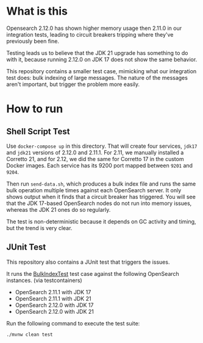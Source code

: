 # What is this

Opensearch 2.12.0 has shown higher memory usage then 2.11.0 in our integration tests, leading to circuit breakers tripping where they've previously been fine.

Testing leads us to believe that the JDK 21 upgrade has something to do with it, because running 2.12.0 on JDK 17 does not show the same behavior.

This repository contains a smaller test case, mimicking what our integration test does: bulk indexing of large messages. The nature of the messages aren't important, but trigger the problem more easily.

# How to run

## Shell Script Test

Use `docker-compose up` in this directory.
That will create four services, `jdk17` and `jdk21` versions of 2.12.0 and 2.11.1.
For 2.11, we manually installed a Corretto 21, and for 2.12, we did the same for Corretto 17 in the custom Docker images.
Each service has its 9200 port mapped between `9201` and `9204`.

Then run `send-data.sh`, which produces a bulk index file and runs the same bulk operation multiple times against each OpenSearch server.
It only shows output when it finds that a circuit breaker has triggered.
You will see that the JDK 17-based OpenSearch nodes do not run into memory issues, whereas the JDK 21 ones do so regularly.

The test is non-deterministic because it depends on GC activity and timing, but the trend is very clear. 

## JUnit Test

This repository also contains a JUnit test that triggers the issues.

It runs the [BulkIndexTest](src/test/java/opensearchissue/BulkIndexTest.java) test case against the following OpenSearch instances. (via testcontainers)

- OpenSearch 2.11.1 with JDK 17
- OpenSearch 2.11.1 with JDK 21
- OpenSearch 2.12.0 with JDK 17
- OpenSearch 2.12.0 with JDK 21

Run the following command to execute the test suite:

```
./mvnw clean test
```
